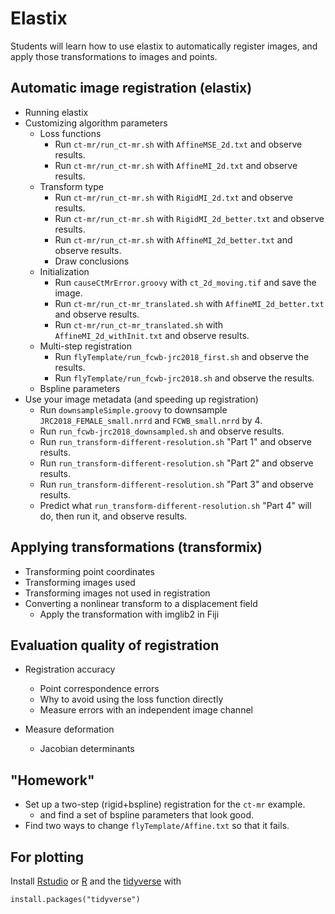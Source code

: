 # Elastix 

Students will learn how to use elastix to automatically register images, and
apply those transformations to images and points.

## Automatic image registration (elastix)

* Running elastix
* Customizing algorithm parameters
    * Loss functions
        * Run `ct-mr/run_ct-mr.sh` with `AffineMSE_2d.txt` and observe results.
        * Run `ct-mr/run_ct-mr.sh` with `AffineMI_2d.txt` and observe results.
    * Transform type
        * Run `ct-mr/run_ct-mr.sh` with `RigidMI_2d.txt` and observe results.
        * Run `ct-mr/run_ct-mr.sh` with `RigidMI_2d_better.txt` and observe results.
        * Run `ct-mr/run_ct-mr.sh` with `AffineMI_2d_better.txt` and observe results.
        * Draw conclusions
    * Initialization
        * Run `causeCtMrError.groovy` with `ct_2d_moving.tif` and save the image.
        * Run `ct-mr/run_ct-mr_translated.sh` with `AffineMI_2d_better.txt` and observe results.
        * Run `ct-mr/run_ct-mr_translated.sh` with `AffineMI_2d_withInit.txt` and observe results.
    * Multi-step registration
        * Run `flyTemplate/run_fcwb-jrc2018_first.sh` and observe the results.
        * Run `flyTemplate/run_fcwb-jrc2018.sh` and observe the results.
    * Bspline parameters
* Use your image metadata (and speeding up registration)
    * Run `downsampleSimple.groovy` to downsample `JRC2018_FEMALE_small.nrrd` and `FCWB_small.nrrd` by 4.
    * Run `run_fcwb-jrc2018_downsampled.sh` and observe results.
    * Run `run_transform-different-resolution.sh` "Part 1" and observe results.
    * Run `run_transform-different-resolution.sh` "Part 2" and observe results.
    * Run `run_transform-different-resolution.sh` "Part 3" and observe results.
    * Predict what `run_transform-different-resolution.sh` "Part 4" will do, then run it, and observe results.

## Applying transformations (transformix)

* Transforming point coordinates
* Transforming images used 
* Transforming images not used in registration 
* Converting a nonlinear transform to a displacement field
    * Apply the transformation with imglib2 in Fiji

## Evaluation quality of registration

* Registration accuracy
    * Point correspondence errors
    * Why to avoid using the loss function directly
    * Measure errors with an independent image channel

* Measure deformation
    * Jacobian determinants 

## "Homework"

* Set up a two-step (rigid+bspline) registration for the `ct-mr` example.
    * and find a set of bspline parameters that look good.
* Find two ways to change `flyTemplate/Affine.txt` so that it fails.


## For plotting 
Install [Rstudio](https://rstudio.com/) or [R](https://www.r-project.org/)
and the [tidyverse](https://www.tidyverse.org/) with
```
install.packages("tidyverse")
```
